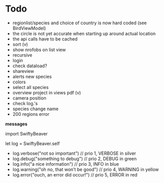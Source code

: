 #  Todo

- regionlist/species and choice of country is now hard coded (see BirdViewModel)
- the circle is not yet accurate when starting up around actual location
- the api calls have to be cached
- sort (v)
- show nrofobs on list view
- recursive 
- login 
- check dataload?
- shareview
- alerts new species
- colors
- select all species
- overview project in views pdf (v)
- camera position
- check log.'s
- species change name
- 200 regions error

**messages**

import SwiftyBeaver

let log = SwiftyBeaver.self

- log.verbose("not so important")  // prio 1, VERBOSE in silver
- log.debug("something to debug")  // prio 2, DEBUG in green
- log.info("a nice information")   // prio 3, INFO in blue
- log.warning("oh no, that won’t be good")  // prio 4, WARNING in yellow
- log.error("ouch, an error did occur!")  // prio 5, ERROR in red


